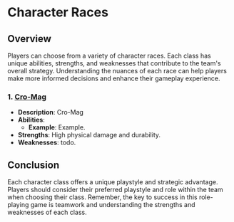 
# Character Races

## Overview
Players can choose from a variety of character races. Each class has unique abilities, strengths, and weaknesses that contribute to the team's overall strategy. Understanding the nuances of each race can help players make more informed decisions and enhance their gameplay experience.

### 1. [Cro-Mag](cro-mag.md)
- **Description**: Cro-Mag
- **Abilities**:
  - **Example**: Example.
- **Strengths**: High physical damage and durability.
- **Weaknesses**: todo.

## Conclusion
Each character class offers a unique playstyle and strategic advantage. Players should consider their preferred playstyle and role within the team when choosing their class. Remember, the key to success in this role-playing game is teamwork and understanding the strengths and weaknesses of each class.
